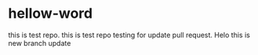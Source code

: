 # hellow-word
this is test repo.
this is test repo
testing for update pull request.
Helo this is new branch update
